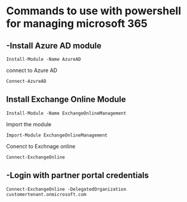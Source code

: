# Commands to use with powershell for managing microsoft 365 
## -Install Azure AD module
```
Install-Module -Name AzureAD
```
connect to Azure AD
```
Connect-AzureAD
```
## Install Exchange Online Module
```
Install-Module -Name ExchangeOnlineManagement
```
Import the module
```
Import-Module ExchangeOnlineManagement
```
Conenct to Exchnage online
```
Connect-ExchangeOnline
```
## -Login with partner portal credentials
```
Connect-ExchangeOnline -DelegatedOrganization customertenant.onmicrosoft.com
```
